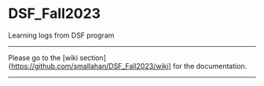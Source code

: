 # DSF_Fall2023
Learning logs from DSF program

***

Please go to the [wiki section] {https://github.com/smallahan/DSF_Fall2023/wiki] for the documentation. 

***
